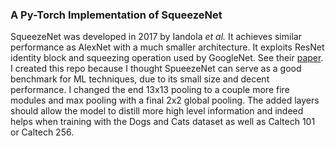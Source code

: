 ### A Py-Torch Implementation of SqueezeNet

SqueezeNet was developed in 2017 by Iandola _et al._ It achieves similar performance as AlexNet with a much smaller architecture. It exploits ResNet identity block and squeezing operation used by GoogleNet. See their [paper](https://arxiv.org/pdf/1602.07360.pdf). I created this repo because I thought SpueezeNet can serve as a good benchmark for ML techniques, due to its small size and decent performance. I changed the end 13x13 pooling to a couple more fire modules and max pooling with a final 2x2 global pooling. The added layers should allow the model to distill more high level information and indeed helps when training with the Dogs and Cats dataset as well as Caltech 101 or Caltech 256. 
